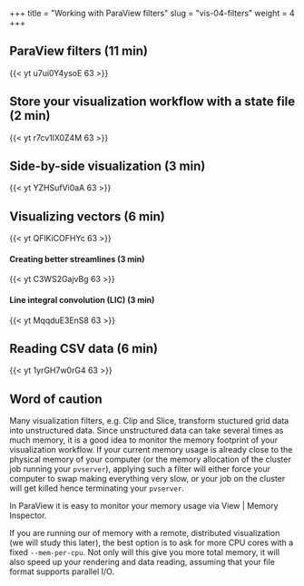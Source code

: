 +++
title = "Working with ParaView filters"
slug = "vis-04-filters"
weight = 4
+++

## ParaView filters (11 min)

<!-- 04a-filters1.mp4 -->
{{< yt u7ui0Y4ysoE 63 >}}

## Store your visualization workflow with a state file (2 min)

<!-- 04b-state-file.mp4 -->
{{< yt r7cv1lX0Z4M 63 >}}

## Side-by-side visualization (3 min)

<!-- 04c-side-by-side.mp4 -->
{{< yt YZHSufVi0aA 63 >}}

## Visualizing vectors (6 min)

<!-- 04d-vectors.mp4 -->
{{< yt QFlKiCOFHYc 63 >}}

#### Creating better streamlines (3 min)

<!-- 04e-better-streamlines.mp4 -->
{{< yt C3WS2GajvBg 63 >}}

#### Line integral convolution (LIC) (3 min)

<!-- 04f-lic.mp4 -->
{{< yt MqqduE3EnS8 63 >}}

## Reading CSV data (6 min)

<!-- 04g-csv.mp4 -->
{{< yt 1yrGH7w0rG4 63 >}}

## Word of caution

Many visualization filters, e.g. Clip and Slice, transform stuctured grid data into unstructured
data. Since unstructured data can take several times as much memory, it is a good idea to monitor the
memory footprint of your visualization workflow. If your current memory usage is already close to the
physical memory of your computer (or the memory allocation of the cluster job running your `pvserver`),
applying such a filter will either force your computer to swap making everything very slow, or your job
on the cluster will get killed hence terminating your `pvserver`.

In ParaView it is easy to monitor your memory usage via View | Memory Inspector.

If you are running our of memory with a remote, distributed visualization (we will study this later), the
best option is to ask for more CPU cores with a fixed `--mem-per-cpu`. Not only will this give you more
total memory, it will also speed up your rendering and data reading, assuming that your file format
supports parallel I/O.
